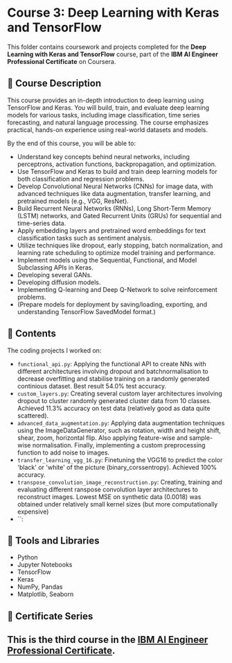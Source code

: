 # Course 3: Deep Learning with Keras and TensorFlow

This folder contains coursework and projects completed for the **Deep Learning with Keras and TensorFlow** course, part of the **IBM AI Engineer Professional Certificate** on Coursera.

## 🧠 Course Description

This course provides an in-depth introduction to deep learning using TensorFlow and Keras. You will build, train, and evaluate deep learning models for various tasks, including image classification, time series forecasting, and natural language processing. The course emphasizes practical, hands-on experience using real-world datasets and models.

By the end of this course, you will be able to:

- Understand key concepts behind neural networks, including perceptrons, activation functions, backpropagation, and optimization.
- Use TensorFlow and Keras to build and train deep learning models for both classification and regression problems.
- Develop Convolutional Neural Networks (CNNs) for image data, with advanced techniques like data augmentation, transfer learning, and pretrained models (e.g., VGG, ResNet).
- Build Recurrent Neural Networks (RNNs), Long Short-Term Memory (LSTM) networks, and Gated Recurrent Units (GRUs) for sequential and time-series data.
- Apply embedding layers and pretrained word embeddings for text classification tasks such as sentiment analysis.
- Utilize techniques like dropout, early stopping, batch normalization, and learning rate scheduling to optimize model training and performance.
- Implement models using the Sequential, Functional, and Model Subclassing APIs in Keras.
- Developing several GANs.
- Developing diffusion models.
- Implementing Q-learning and Deep Q-Network to solve reinforcement problems.
- (Prepare models for deployment by saving/loading, exporting, and understanding TensorFlow SavedModel format.)

## 📂 Contents

The coding projects I worked on:

- `functional_api.py`: Applying the functional API to create NNs with different architectures involving dropout and batchnormalisation to decrease overfitting and stabilise training on a randomly generated continious dataset. Best result 54.0% test accuracy.
- `custom_layers.py`: Creating several custom layer architectures involving dropout to cluster randomly generated cluster data from 10 classes. Achieved 11.3% accuracy on test data (relatively good as data quite scattered).
- `advanced_data_augmentation.py`: Applying data augmentation techniques using the ImageDataGenerator, such as rotation, width and height shift, shear, zoom, horizontal flip. Also applying feature-wise and sample-wise normalisation.
   Finally, implementing a custom preprocessing function to add noise to images.
- `transfer_learning_vgg_16.py`: Finetuning the VGG16 to predict the color 'black' or 'white' of the picture (binary_corssentropy). Achieved 100% accuracy.
- `transpose_convolution_image_reconstruction.py`: Creating, training and evaluating different ranspose convolution layer architectures to reconstruct images. Lowest MSE on synthetic data (0.0018) was obtained under relatively small kernel sizes (but more computationally expensive)
- ``:



## 🔧 Tools and Libraries

- Python  
- Jupyter Notebooks  
- TensorFlow  
- Keras  
- NumPy, Pandas  
- Matplotlib, Seaborn  

## 📌 Certificate Series

This is the **third course** in the [IBM AI Engineer Professional Certificate](https://www.coursera.org/professional-certificates/ai-engineer).
---

